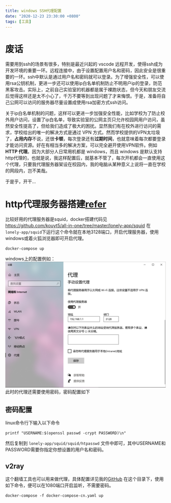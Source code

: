 ```yaml
---
title: windows SSH代理配置
date: "2020-12-23 23:30:00 +0800"
tags: [工具]
---
```


# 废话
需要用到ssh的场景有很多，特别是最近兴起的 vscode 远程开发，使得ssh成为开发环境的重要一环。远程连接中，由于设置配置用户名和密码，因此安全是很重要的一环。ssh中默认是通过用户名和密码就可以登录。为了增强安全性，可以使用rsa公钥机制，更进一步还可以使用ip白名单机制防止不明用户ip的登录，防范黑客攻击。实际上，之前自己实验室的机器都是属于裸跑状态，但今天和朋友交流后觉得这样还是太不小心了，千万不要等到出现问题了才来悔恨。于是，准备将自己公网可以访问的服务器尽量设置成使用rsa加密方式ssh访问。

关于ip白名单机制的问题，这样可以更进一步加强安全性能，比如学校为了防止校外用户访问，设置了ip白名单，导致实验室的公网主页只允许校园网用户访问，虽然安全性提高了，但给我们造成了极大的困扰。显然我们有在校外进行访问的需求，学校给出的唯一的解决方式是通过 VPN 方式。然而学校提供的VPN太垃圾了，**占用内存**不说，还很**卡顿**，每次登录还有**过期时间**，也就意味着每次都要登录才能访问资源。好在有相当多的解决方案，可以完全避开使用VPN软件。例如**HTTP 代理**。因为大部分人日常用机都是 windows，而且 windows 是默认支持http代理的，也就是说，我这样配置后，就基本不管了，每次开机都会一直使用这个代理，只要我代理服务器架设在校园内，我的电脑从某种意义上说将一直在学校的网段内，岂不美哉。

于是乎，开干...

# http代理服务器搭建[refer](https://www.myfreax.com/how-to-install-and-configure-squid-proxy-on-ubuntu-18-04/)
比较好用的代理服务器是squid，docker搭建代码见 https://github.com/kouyt5/all-in-one/tree/master/lonely-app/squid
在`lonely-app/squid`下运行这个命令就在本地3128端口，开启代理服务器，使用windows或着火狐浏览器即可开启代理。
```
docker-compose up
```

windows上的配置例如：![代理.png](/assets/resource/代理/代理.png)
此时的代理还需要使用密码，密码配置如下

## 密码配置
linux命令行下输入以下命令
```
printf "USERNAME:$(openssl passwd -crypt PASSWORD)\n"
```
然后复制到 `lonely-app/squid/squid/htpasswd` 文件中即可，其中USERNAME和PASSWORD需要你指定你想设置的用户名和密码。
## v2ray
这个翻墙工具也可以用来做代理，具体配置详见我的[GitHub](https://github.com/kouyt5/all-in-one/tree/master/swarm/v2ray)
在这个目录下，使用如下命令，便可以在1080端口开启监听，不需要密码。
```
docker-compose -f docker-compose-cn.yaml up
```
